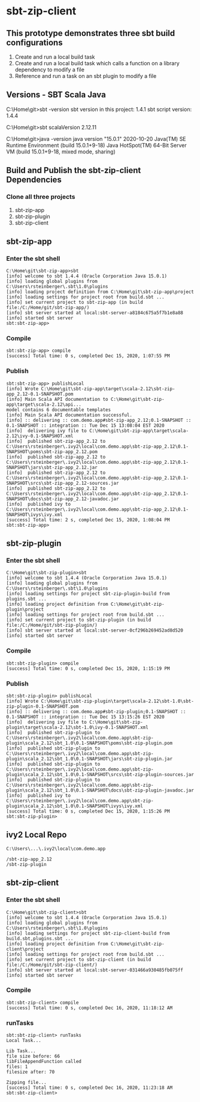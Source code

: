 # sbt-zip-client

## This prototype demonstrates three sbt build configurations

1. Create and run a local build task
2. Create and run a local build task which calls a function on a library dependency to modify a file
3. Reference and run a task on an sbt plugin to modify a file

##  Versions - SBT Scala Java

C:\Home\git>sbt -version
sbt version in this project: 1.4.1
sbt script version: 1.4.4

C:\Home\git>sbt scalaVersion
2.12.11

C:\Home\git>java -version
java version "15.0.1" 2020-10-20
Java(TM) SE Runtime Environment (build 15.0.1+9-18)
Java HotSpot(TM) 64-Bit Server VM (build 15.0.1+9-18, mixed mode, sharing)

## Build and Publish the sbt-zip-client Dependencies

### Clone all three projects

1. sbt-zip-app
2. sbt-zip-plugin
3. sbt-zip-client

## sbt-zip-app

### Enter the sbt shell

```
C:\Home\git\sbt-zip-app>sbt
[info] welcome to sbt 1.4.4 (Oracle Corporation Java 15.0.1)
[info] loading global plugins from C:\Users\rsteinberger\.sbt\1.0\plugins
[info] loading project definition from C:\Home\git\sbt-zip-app\project
[info] loading settings for project root from build.sbt ...
[info] set current project to sbt-zip-app (in build file:/C:/Home/git/sbt-zip-app/)
[info] sbt server started at local:sbt-server-a8184c675a5f7b1e8a88
[info] started sbt server
sbt:sbt-zip-app>
```

### Compile

```
sbt:sbt-zip-app> compile
[success] Total time: 0 s, completed Dec 15, 2020, 1:07:55 PM
```

### Publish

```
sbt:sbt-zip-app> publishLocal
[info] Wrote C:\Home\git\sbt-zip-app\target\scala-2.12\sbt-zip-app_2.12-0.1-SNAPSHOT.pom
[info] Main Scala API documentation to C:\Home\git\sbt-zip-app\target\scala-2.12\api...
model contains 6 documentable templates
[info] Main Scala API documentation successful.
[info] :: delivering :: com.demo.app#sbt-zip-app_2.12;0.1-SNAPSHOT :: 0.1-SNAPSHOT :: integration :: Tue Dec 15 13:08:04 EST 2020
[info]  delivering ivy file to C:\Home\git\sbt-zip-app\target\scala-2.12\ivy-0.1-SNAPSHOT.xml
[info]  published sbt-zip-app_2.12 to C:\Users\rsteinberger\.ivy2\local\com.demo.app\sbt-zip-app_2.12\0.1-SNAPSHOT\poms\sbt-zip-app_2.12.pom
[info]  published sbt-zip-app_2.12 to C:\Users\rsteinberger\.ivy2\local\com.demo.app\sbt-zip-app_2.12\0.1-SNAPSHOT\jars\sbt-zip-app_2.12.jar
[info]  published sbt-zip-app_2.12 to C:\Users\rsteinberger\.ivy2\local\com.demo.app\sbt-zip-app_2.12\0.1-SNAPSHOT\srcs\sbt-zip-app_2.12-sources.jar
[info]  published sbt-zip-app_2.12 to C:\Users\rsteinberger\.ivy2\local\com.demo.app\sbt-zip-app_2.12\0.1-SNAPSHOT\docs\sbt-zip-app_2.12-javadoc.jar
[info]  published ivy to C:\Users\rsteinberger\.ivy2\local\com.demo.app\sbt-zip-app_2.12\0.1-SNAPSHOT\ivys\ivy.xml
[success] Total time: 2 s, completed Dec 15, 2020, 1:08:04 PM
sbt:sbt-zip-app>
```

## sbt-zip-plugin

### Enter the sbt shell

```
C:\Home\git\sbt-zip-plugin>sbt
[info] welcome to sbt 1.4.4 (Oracle Corporation Java 15.0.1)
[info] loading global plugins from C:\Users\rsteinberger\.sbt\1.0\plugins
[info] loading settings for project sbt-zip-plugin-build from plugins.sbt ...
[info] loading project definition from C:\Home\git\sbt-zip-plugin\project
[info] loading settings for project root from build.sbt ...
[info] set current project to sbt-zip-plugin (in build file:/C:/Home/git/sbt-zip-plugin/)
[info] sbt server started at local:sbt-server-0cf296b269452ad8d520
[info] started sbt server
```

### Compile

```
sbt:sbt-zip-plugin> compile
[success] Total time: 0 s, completed Dec 15, 2020, 1:15:19 PM
```

### Publish

```
sbt:sbt-zip-plugin> publishLocal
[info] Wrote C:\Home\git\sbt-zip-plugin\target\scala-2.12\sbt-1.0\sbt-zip-plugin-0.1-SNAPSHOT.pom
[info] :: delivering :: com.demo.app#sbt-zip-plugin;0.1-SNAPSHOT :: 0.1-SNAPSHOT :: integration :: Tue Dec 15 13:15:26 EST 2020
[info]  delivering ivy file to C:\Home\git\sbt-zip-plugin\target\scala-2.12\sbt-1.0\ivy-0.1-SNAPSHOT.xml
[info]  published sbt-zip-plugin to C:\Users\rsteinberger\.ivy2\local\com.demo.app\sbt-zip-plugin\scala_2.12\sbt_1.0\0.1-SNAPSHOT\poms\sbt-zip-plugin.pom
[info]  published sbt-zip-plugin to C:\Users\rsteinberger\.ivy2\local\com.demo.app\sbt-zip-plugin\scala_2.12\sbt_1.0\0.1-SNAPSHOT\jars\sbt-zip-plugin.jar
[info]  published sbt-zip-plugin to C:\Users\rsteinberger\.ivy2\local\com.demo.app\sbt-zip-plugin\scala_2.12\sbt_1.0\0.1-SNAPSHOT\srcs\sbt-zip-plugin-sources.jar
[info]  published sbt-zip-plugin to C:\Users\rsteinberger\.ivy2\local\com.demo.app\sbt-zip-plugin\scala_2.12\sbt_1.0\0.1-SNAPSHOT\docs\sbt-zip-plugin-javadoc.jar
[info]  published ivy to C:\Users\rsteinberger\.ivy2\local\com.demo.app\sbt-zip-plugin\scala_2.12\sbt_1.0\0.1-SNAPSHOT\ivys\ivy.xml
[success] Total time: 0 s, completed Dec 15, 2020, 1:15:26 PM
sbt:sbt-zip-plugin>
```

## ivy2 Local Repo

```
C:\Users\...\.ivy2\local\com.demo.app

/sbt-zip-app_2.12
/sbt-zip-plugin
```

## sbt-zip-client

### Enter the sbt shell

```
C:\Home\git\sbt-zip-client>sbt
[info] welcome to sbt 1.4.4 (Oracle Corporation Java 15.0.1)
[info] loading global plugins from C:\Users\rsteinberger\.sbt\1.0\plugins
[info] loading settings for project sbt-zip-client-build from build.sbt,plugins.sbt ...
[info] loading project definition from C:\Home\git\sbt-zip-client\project
[info] loading settings for project root from build.sbt ...
[info] set current project to sbt-zip-client (in build file:/C:/Home/git/sbt-zip-client/)
[info] sbt server started at local:sbt-server-031466a930485fb075ff
[info] started sbt server
```

### Compile

```
sbt:sbt-zip-client> compile
[success] Total time: 0 s, completed Dec 16, 2020, 11:18:12 AM
```

### runTasks

```
sbt:sbt-zip-client> runTasks
Local Task...

Lib Task...
file size before: 66
libFileAppendFunction called
files: 1
filesize after: 70

Zipping file...
[success] Total time: 0 s, completed Dec 16, 2020, 11:23:18 AM
sbt:sbt-zip-client>
```



